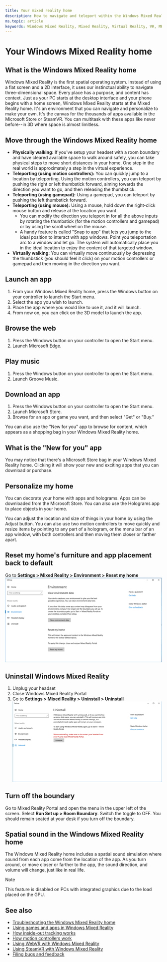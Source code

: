```yaml
---
title: Your mixed reality home
description: How to navigate and teleport within the Windows Mixed Reality home, launch apps and games, personalize the home, and change visual, audio, and speech settings.
ms.topic: article
keywords: Windows Mixed Reality, Mixed Reality, Virtual Reality, VR, MR, Home, Navigate, Get around, apps, games
---
```


# Your Windows Mixed Reality home

## What is the Windows Mixed Reality home

Windows Mixed Reality is the first spatial operating system. Instead of using a flat screen and a 2D interface, it uses our instinctual ability to navigate three-dimensional space. Every place has a purpose, and content has context. Just as your PC starts at the desktop interface and your phone begins with a home screen, Windows Mixed Reality starts at the Mixed Reality home. It's an environment that you can navigate and personalize to make your own. It's the canvas for the thousands of apps available in the Microsoft Store or SteamVR. You can multitask with these apps like never before--in 3D where space is almost limitless.

## Move through the Windows Mixed Reality home

* **Physically walking:** If you've setup your headset with a room boundary and have cleared available space to walk around safely, you can take physical steps to move short distances in your home. One step in the real world is approximately a step in the virtual experience.
* **Teleporting (using motion controllers):** You can quickly jump to a location by teleporting. Using the motion controllers, you can teleport by pushing the right or left thumbstick forward, aiming towards the direction you want to go, and then releasing the thumbstick.
* **Teleporting (using gamepad):** Using a gamepad, you can teleport by pushing the left thumbstick forward.
* **Teleporting (using mouse):** Using a mouse, hold down the right-click mouse button and release at the location you want.
  * You can modify the direction you teleport in for all the above inputs by rotating the thumbstick (for the motion controllers and gamepad) or by using the scroll wheel on the mouse.
  * A handy feature is called "Snap to app" that lets you jump to the ideal position to interact with app windows. Point you teleportation arc to a window and let go. The system will automatically place you in the ideal location to enjoy the content of that targeted window.
* **Virtually walking:** You can virtually move continuously by depressing the thumbstick (you should feel it click) on your motion controllers or gamepad and then moving in the direction you want.

## Launch an app

1. From your Windows Mixed Reality home, press the Windows button on your controller to launch the Start menu.
2. Select the app you wish to launch.
3. Place the app where you would like to use it, and it will launch.
4. From now on, you can click on the 3D model to launch the app.

## Browse the web

1. Press the Windows button on your controller to open the Start menu.
2. Launch Microsoft Edge.

## Play music

1. Press the Windows button on your controller to open the Start menu.
2. Launch Groove Music.

## Download an app

1. Press the Windows button on your controller to open the Start menu.
2. Launch Microsoft Store.
3. Browse for an app or game you want, and then select "Get" or "Buy."

You can also use the "New for you" app to browse for content, which appears as a shopping bag in your Windows Mixed Reality home.

## What is the "New for you" app

You may notice that there's a Microsoft Store bag in your Windows Mixed Reality home. Clicking it will show your new and exciting apps that you can download or purchase.

## Personalize my home

You can decorate your home with apps and holograms. Apps can be downloaded from the Microsoft Store. You can also use the Holograms app to place objects in your home.

You can adjust the location and size of things in your home by using the Adjust button. You can also use two motion controllers to move quickly and resize items by pointing to any part of a hologram, or the menu bar of an app window, with both controllers and then moving them closer or farther apart.

## Reset my home's furniture and app placement back to default

Go to **Settings > Mixed Reality > Environment > Reset my home** ![Windows Settings panel to reset my home](images/1050px-environmentreset.png)

## Uninstall Windows Mixed Reality

1. Unplug your headset
2. Close Windows Mixed Reality Portal
3. Go to **Settings > Mixed Reality > Uninstall > Uninstall** ![Windows Settings panel to uninstall mixed reality](images/1050px-uninstall2.png)

## Turn off the boundary

Go to Mixed Reality Portal and open the menu in the upper left of the screen. Select **Run Set up > Room Boundary**. Switch the toggle to OFF. You should remain seated at your desk if you turn off the boundary.

## Spatial sound in the Windows Mixed Reality home

The Windows Mixed Reality home includes a spatial sound simulation where sound from each app come from the location of the app. As you turn around, or move closer or farther to the app, the sound direction, and volume will change, just like in real life. 

> [!NOTE]
> This feature is disabled on PCs with integrated graphics due to the load placed on the GPU.

## See also

* [Troubleshooting the Windows Mixed Reality home](wmr-setup-faq.yml#my-motion-controllers-arent-working)
* [Using games and apps in Windows Mixed Reality](using-games-and-apps-in-windows-mixed-reality.md)
* [How inside-out tracking works](tracking-system.md)
* [How motion controllers work](controllers-in-wmr.md)
* [Using WebVR with Windows Mixed Reality](webvr.md)
* [Using SteamVR with Windows Mixed Reality](using-steamvr-with-windows-mixed-reality.md)
* [Filing bugs and feedback](filing-feedback.md)
